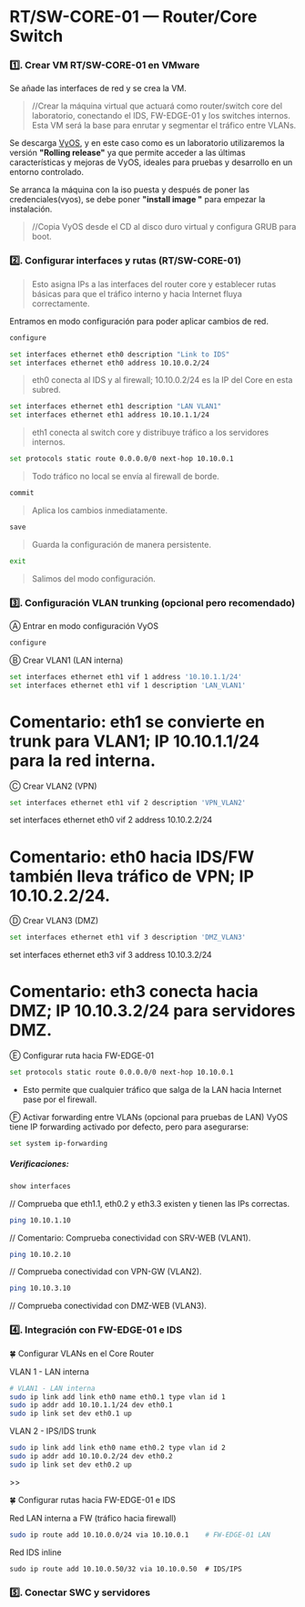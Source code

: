 # RT/SW-CORE-01 — Router/Core Switch

### 1️⃣. Crear VM RT/SW-CORE-01 en VMware

Se añade las interfaces de red y se crea la VM.

>//Crear la máquina virtual que actuará como router/switch core del laboratorio, conectando el IDS, FW-EDGE-01 y los switches internos. Esta VM será la base para enrutar y segmentar el tráfico entre VLANs.

Se descarga [VyOS](https://vyos.net/get/nightly-builds/), y en este caso como es un laboratorio utilizaremos la versión **"Rolling release"** ya que permite
acceder a las últimas características y mejoras de VyOS, ideales para pruebas y desarrollo en un entorno controlado.

Se arranca la máquina con la iso puesta y después de poner las credenciales(vyos), se debe poner **"install image
"** para empezar la instalación.

>//Copia VyOS desde el CD al disco duro virtual y configura GRUB para boot.

### 2️⃣. Configurar interfaces y rutas (RT/SW-CORE-01)

> Esto asigna IPs a las interfaces del router core y establecer rutas básicas para que el tráfico interno y hacia Internet fluya correctamente.

 Entramos en modo configuración para poder aplicar cambios de red. 
 ``` bash 
 configure
 ```
[//]: # (Interfaz hacia IDS/FW)

``` bash
set interfaces ethernet eth0 description "Link to IDS"
set interfaces ethernet eth0 address 10.10.0.2/24
``` 
> eth0 conecta al IDS y al firewall; 10.10.0.2/24 es la IP del Core en esta subred.

[//]: # 'Interfaz hacia SWC (LAN interna, VLAN1)'

``` bash
set interfaces ethernet eth1 description "LAN VLAN1"
set interfaces ethernet eth1 address 10.10.1.1/24
```
> eth1 conecta al switch core y distribuye tráfico a los servidores internos.

[//]: # (Ruta por defecto hacia FW-EDGE-01)
``` bash 
set protocols static route 0.0.0.0/0 next-hop 10.10.0.1
```  
> Todo tráfico no local se envía al firewall de borde.
``` bash 
commit
``` 
> Aplica los cambios inmediatamente.
``` bash 
save
``` 
> Guarda la configuración de manera persistente.

``` bash 
exit
``` 
> Salimos del modo configuración.
<!-- ==========================================
Verificaciones rápidas:
``` bash 
show interfaces
ping 10.10.0.1
ping 10.10.1.10
traceroute 8.8.8.8
```
show interfaces → confirma que eth0 y eth1 tienen las IPs correctas.

ping 10.10.0.1 → comprueba conectividad con FW.

ping 10.10.1.10 → comprueba conectividad con SRV-WEB.

traceroute 8.8.8.8 → verifica que la ruta por defecto hacia Internet funciona
=========================================== -->
### 3️⃣. Configuración VLAN trunking (opcional pero recomendado)
Ⓐ Entrar en modo configuración VyOS
``` bash
configure
```
Ⓑ Crear VLAN1 (LAN interna)
<!-- ==========================================
# Crear subinterfaz VLAN1
vif 1 → VLAN1 (LAN interna)

IP 10.10.1.1/24 → gateway para servidores
=========================================== -->
``` bash
set interfaces ethernet eth1 vif 1 address '10.10.1.1/24'
set interfaces ethernet eth1 vif 1 description 'LAN_VLAN1'
```
# Comentario: eth1 se convierte en trunk para VLAN1; IP 10.10.1.1/24 para la red interna.
Ⓒ Crear VLAN2 (VPN)
``` bash
set interfaces ethernet eth1 vif 2 description 'VPN_VLAN2'
```
set interfaces ethernet eth0 vif 2 address 10.10.2.2/24
# Comentario: eth0 hacia IDS/FW también lleva tráfico de VPN; IP 10.10.2.2/24.
Ⓓ Crear VLAN3 (DMZ)

``` bash
set interfaces ethernet eth1 vif 3 description 'DMZ_VLAN3'
```
set interfaces ethernet eth3 vif 3 address 10.10.3.2/24
# Comentario: eth3 conecta hacia DMZ; IP 10.10.3.2/24 para servidores DMZ.

Ⓔ Configurar ruta hacia FW-EDGE-01
``` bash
set protocols static route 0.0.0.0/0 next-hop 10.10.0.1
```
- Esto permite que cualquier tráfico que salga de la LAN hacia Internet pase por el firewall.

Ⓕ Activar forwarding entre VLANs (opcional para pruebas de LAN)
VyOS tiene IP forwarding activado por defecto, pero para asegurarse:
``` bash
set system ip-forwarding
```
##### Verificaciones:
``` bash
show interfaces
```
// Comprueba que eth1.1, eth0.2 y eth3.3 existen y tienen las IPs correctas.
``` bash
ping 10.10.1.10
```
// Comentario: Comprueba conectividad con SRV-WEB (VLAN1).
``` bash
ping 10.10.2.10
```
// Comprueba conectividad con VPN-GW (VLAN2).
``` bash
ping 10.10.3.10
```
// Comprueba conectividad con DMZ-WEB (VLAN3).

### 4️⃣. Integración con FW-EDGE-01 e IDS
<!--
Diagrama de flujo de integración

| Nodo        | Interfaz Core      | Interfaz Destino       | Tipo de Conexión       |
|------------|------------------|----------------------|----------------------|
| Core Router | VLAN1             | SW-CORE-02           | LAN interna          |
| Core Router | VLAN0 o trunk     | IDS (eth0)           | Monitor/inline       |
| Core Router | VLAN2             | FW-EDGE-01 (em1 LAN) | LAN / IPS inline     |

- Todo el tráfico LAN → Core → FW → IDS (inline)
- Se usan VLANs para separar tráfico de usuarios, servidores y DMZ.
- IDS en modo inline conectado al Core permite inspeccionar y bloquear tráfico antes de llegar al FW o a los servidores.
-->
🍀 Configurar VLANs en el Core Router

VLAN 1 - LAN interna
``` bash
# VLAN1 - LAN interna
sudo ip link add link eth0 name eth0.1 type vlan id 1
sudo ip addr add 10.10.1.1/24 dev eth0.1
sudo ip link set dev eth0.1 up
```
VLAN 2 - IPS/IDS trunk
``` bash
sudo ip link add link eth0 name eth0.2 type vlan id 2
sudo ip addr add 10.10.0.2/24 dev eth0.2
sudo ip link set dev eth0.2 up
```
<!--
Explicación:
- link eth0 → subinterface sobre la interfaz física ens33.
- name eth0.X → nombre de la subinterface.
- type vlan id X → asigna ID de VLAN.
- ip addr add → define la IP del Core Router en esa VLAN.
- ip link set up → activa la interfaz.
-->>>
🍀 Configurar rutas hacia FW-EDGE-01 e IDS

Red LAN interna a FW (tráfico hacia firewall)
``` bash
sudo ip route add 10.10.0.0/24 via 10.10.0.1    # FW-EDGE-01 LAN
```
Red IDS inline
```
sudo ip route add 10.10.0.50/32 via 10.10.0.50  # IDS/IPS
```

### 5️⃣. Conectar SWC y servidores
<!-- =========================================== 
7. Verificaciones básicas

Qué hacer:

ping 10.10.0.1 → hacia FW-EDGE-01

ping 10.10.1.10 → hacia SRV-WEB

traceroute 8.8.8.8 → confirma salida por FW-EDGE-01

Para qué sirve: Comprueba conectividad entre FW, IDS, Core y servidores.

8. Backup y automatización

Qué hacer:

Exportar configuración VyOS: save /config/config.boot

Guardar en repo configs/core/

Para qué sirve: Permite restaurar rápidamente o replicar VM.
=========================================== -->
